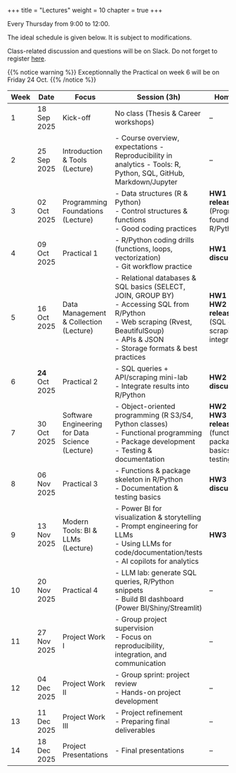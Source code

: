 +++
title = "Lectures"
weight = 10
chapter = true
+++

Every Thursday from 9:00 to 12:00.

The ideal schedule is given below. It is subject to modifications.

Class-related discussion and questions will be on Slack. Do not forget to register [here](https://forms.gle/SKxLd56CuWhcSga79).

{{% notice warning %}}
Exceptionnally the Practical on week 6 will be on Friday 24 Oct.
{{% /notice %}}

| Week | Date        | Focus                                           | Session (3h)                                                                                                                                                                                  | Homework                                                               |
| ---- | ----------- | ----------------------------------------------- | --------------------------------------------------------------------------------------------------------------------------------------------------------------------------------------------- | ---------------------------------------------------------------------- |
| 1    | 18 Sep 2025 | Kick-off                                        | No class (Thesis & Career workshops)                                                                                                                                                          | –                                                                      |
| 2    | 25 Sep 2025 | Introduction & Tools (Lecture)                  | - Course overview, expectations  - Reproducibility in analytics  - Tools: R, Python, SQL, GitHub, Markdown/Jupyter                                                                        | –                                                                      |
| 3    | 02 Oct 2025 | Programming Foundations (Lecture)               | - Data structures (R & Python)<br>- Control structures & functions<br>- Good coding practices                                                                                                 | **HW1 released** (Programming foundations in R/Python)                 |
| 4    | 09 Oct 2025 | Practical 1                                     | - R/Python coding drills (functions, loops, vectorization)<br>- Git workflow practice                                                                                                         | **HW1 discussed**                                                      |
| 5    | 16 Oct 2025 | Data Management & Collection (Lecture)          | - Relational databases & SQL basics (SELECT, JOIN, GROUP BY)<br>- Accessing SQL from R/Python<br>- Web scraping (Rvest, BeautifulSoup)<br>- APIs & JSON<br>- Storage formats & best practices | **HW1 due** <br> **HW2 released** (SQL + scraping/API integration)     |
| 6    | **24** Oct 2025 | Practical 2                                     | - SQL queries + API/scraping mini-lab<br>- Integrate results into R/Python                                                                                                                    | **HW2 discussed**                                                      |
| 7    | 30 Oct 2025 | Software Engineering for Data Science (Lecture) | - Object-oriented programming (R S3/S4, Python classes)<br>- Functional programming<br>- Package development<br>- Testing & documentation                                                     | **HW2 due** <br> **HW3 released** (functions, package basics, testing) |
| 8    | 06 Nov 2025 | Practical 3                                     | - Functions & package skeleton in R/Python<br>- Documentation & testing basics                                                                                                                | **HW3 discussed**                                                      |
| 9    | 13 Nov 2025 | Modern Tools: BI & LLMs (Lecture)               | - Power BI for visualization & storytelling<br>- Prompt engineering for LLMs<br>- Using LLMs for code/documentation/tests<br>- AI copilots for analytics                                      | **HW3 due**                                                            |
| 10   | 20 Nov 2025 | Practical 4                                     | - LLM lab: generate SQL queries, R/Python snippets<br>- Build BI dashboard (Power BI/Shiny/Streamlit)                                                                                         | –                                                                      |
| 11   | 27 Nov 2025 | Project Work I                         | - Group project supervision<br>- Focus on reproducibility, integration, and communication                                                                                                     | –                                                                      |
| 12   | 04 Dec 2025 | Project Work II                                     | - Group sprint: project review<br>- Hands-on project development                                                                                                                     | –                                                                      |
| 13   | 11 Dec 2025 | Project Work III                       | - Project refinement<br>- Preparing final deliverables                                                                                                                                        | –                                                                      |
| 14   | 18 Dec 2025 | Project Presentations                | - Final presentations                                                                                                                                                            | –                                                                      |

